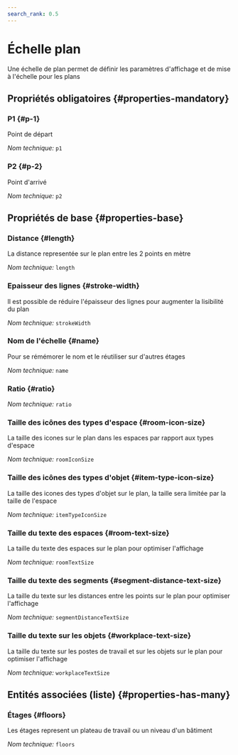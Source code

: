 ```yaml
---
search_rank: 0.5
---    
```

# Échelle plan
<!--- THIS FILE IS GENERATED PLEASE DO NOT EDIT IT DIRECTLY --->

Une échelle de plan permet de définir les paramètres d'affichage et de mise à l'échelle pour les plans

<OH code="mapScale"/>




## Propriétés obligatoires {#properties-mandatory}
    
### P1 {#p-1}

Point de départ

*Nom technique:* ```p1```
<PH code="mapScale:p1"/>

### P2 {#p-2}

Point d'arrivé

*Nom technique:* ```p2```
<PH code="mapScale:p2"/>

    


## Propriétés de base {#properties-base}
    
### Distance {#length}

La distance representée sur le plan entre les 2 points en mètre

*Nom technique:* ```length```
<PH code="mapScale:length"/>

### Epaisseur des lignes {#stroke-width}

Il est possible de réduire l'épaisseur des lignes pour augmenter la lisibilité du plan

*Nom technique:* ```strokeWidth```
<PH code="mapScale:strokeWidth"/>

### Nom de l'échelle {#name}

Pour se rémémorer le nom et le réutiliser sur d'autres étages

*Nom technique:* ```name```
<PH code="mapScale:name"/>

### Ratio {#ratio}



*Nom technique:* ```ratio```
<PH code="mapScale:ratio"/>

### Taille des icônes des types d'espace {#room-icon-size}

La taille des icones sur le plan dans les espaces par rapport aux types d'espace

*Nom technique:* ```roomIconSize```
<PH code="mapScale:roomIconSize"/>

### Taille des icônes des types d'objet {#item-type-icon-size}

La taille des icones des types d'objet sur le plan, la taille sera limitée par la taille de l'espace

*Nom technique:* ```itemTypeIconSize```
<PH code="mapScale:itemTypeIconSize"/>

### Taille du texte des espaces {#room-text-size}

La taille du texte des espaces sur le plan pour optimiser l'affichage

*Nom technique:* ```roomTextSize```
<PH code="mapScale:roomTextSize"/>

### Taille du texte des segments {#segment-distance-text-size}

La taille du texte sur les distances entre les points sur le plan pour optimiser l'affichage

*Nom technique:* ```segmentDistanceTextSize```
<PH code="mapScale:segmentDistanceTextSize"/>

### Taille du texte sur les objets {#workplace-text-size}

La taille du texte sur les postes de travail et sur les objets sur le plan pour optimiser l'affichage

*Nom technique:* ```workplaceTextSize```
<PH code="mapScale:workplaceTextSize"/>

    



## Entités associées (liste) {#properties-has-many}

### Étages {#floors}

Les étages represent un plateau de travail ou un niveau d'un bâtiment

*Nom technique:* ```floors```
<PH code="mapScale:floors"/>





